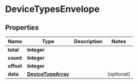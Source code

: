 
# DeviceTypesEnvelope

## Properties
Name | Type | Description | Notes
------------ | ------------- | ------------- | -------------
**total** | **Integer** |  | 
**count** | **Integer** |  | 
**offset** | **Integer** |  | 
**data** | [**DeviceTypeArray**](DeviceTypeArray.md) |  |  [optional]



